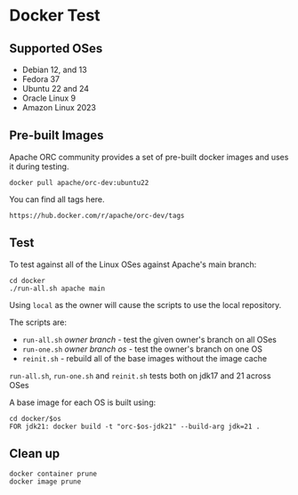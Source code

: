# Docker Test

## Supported OSes

* Debian 12, and 13
* Fedora 37
* Ubuntu 22 and 24
* Oracle Linux 9
* Amazon Linux 2023

## Pre-built Images

Apache ORC community provides a set of pre-built docker images and uses it during testing.

    docker pull apache/orc-dev:ubuntu22

You can find all tags here.

    https://hub.docker.com/r/apache/orc-dev/tags

## Test

To test against all of the Linux OSes against Apache's main branch:

    cd docker
    ./run-all.sh apache main

Using `local` as the owner will cause the scripts to use the local repository.

The scripts are:

* `run-all.sh` *owner* *branch* - test the given owner's branch on all OSes
* `run-one.sh` *owner* *branch* *os* - test the owner's branch on one OS
* `reinit.sh` - rebuild all of the base images without the image cache

`run-all.sh`, `run-one.sh` and `reinit.sh` tests both on jdk17 and 21 across OSes

A base image for each OS is built using:

    cd docker/$os
    FOR jdk21: docker build -t "orc-$os-jdk21" --build-arg jdk=21 .

## Clean up

    docker container prune
    docker image prune
